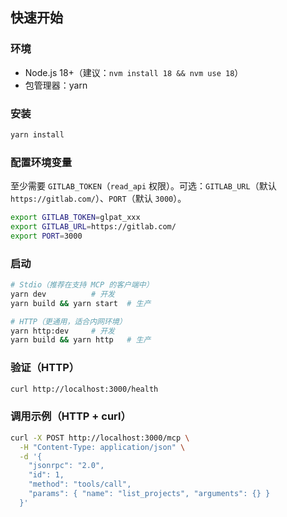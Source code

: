 ## 快速开始

### 环境
- Node.js 18+（建议：`nvm install 18 && nvm use 18`）
- 包管理器：yarn

### 安装
```bash
yarn install
```

### 配置环境变量
至少需要 `GITLAB_TOKEN`（`read_api` 权限）。可选：`GITLAB_URL`（默认 `https://gitlab.com/`）、`PORT`（默认 `3000`）。

```bash
export GITLAB_TOKEN=glpat_xxx
export GITLAB_URL=https://gitlab.com/
export PORT=3000
```

### 启动
```bash
# Stdio（推荐在支持 MCP 的客户端中）
yarn dev          # 开发
yarn build && yarn start  # 生产

# HTTP（更通用，适合内网环境）
yarn http:dev     # 开发
yarn build && yarn http   # 生产
```

### 验证（HTTP）
```bash
curl http://localhost:3000/health
```

### 调用示例（HTTP + curl）
```bash
curl -X POST http://localhost:3000/mcp \
  -H "Content-Type: application/json" \
  -d '{
    "jsonrpc": "2.0",
    "id": 1,
    "method": "tools/call",
    "params": { "name": "list_projects", "arguments": {} }
  }'
```


